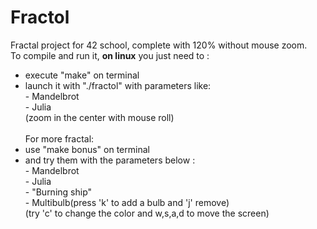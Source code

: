 # Fractol
Fractal project for 42 school, complete with 120% without mouse zoom.</br>
To compile and run it, <strong>on linux</strong> you just need to :</br>
- execute "make" on terminal</br>
- launch it with "./fractol" with parameters like:</br>
      - Mandelbrot</br>
      - Julia</br>
(zoom in the center with mouse roll)</br></br>
For more fractal: </br>
- use "make bonus" on terminal</br>
- and try them with the parameters below :</br>
      - Mandelbrot</br>
      - Julia</br>
      - "Burning ship"</br>
      - Multibulb(press 'k' to add a bulb and 'j' remove)</br>
(try 'c' to change the color and w,s,a,d to move the screen)
